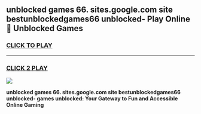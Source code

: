 
## unblocked games 66. sites.google.com site bestunblockedgames66 unblocked- Play Online 👋 Unblocked Games
<h3>
<a href="https://premium.freeplayer.one?title=unblocked_games_66._sites.google.com_site_bestunblockedgames66_unblocked-&ref=19F">CLICK TO PLAY</a></h3>
<hr>

<h3>
<a href="https://premium.freeplayer.one?title=unblocked_games_66._sites.google.com_site_bestunblockedgames66_unblocked-&ref=19F">CLICK 2 PLAY</a>
  
</h3>

<a href="https://premium.freeplayer.one?title=unblocked_games_66._sites.google.com_site_bestunblockedgames66_unblocked-&ref=19F"><img src="https://clearcache.store/games.png"></a>


**unblocked games 66. sites.google.com site bestunblockedgames66 unblocked- games unblocked: Your Gateway to Fun and Accessible Online Gaming**
